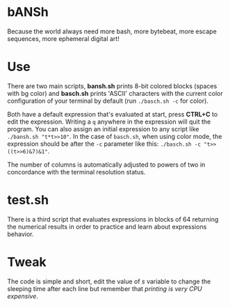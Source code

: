 # bANSh

Because the world always need more bash, more bytebeat, more escape sequences, more ephemeral digital art!

# Use

There are two main scripts, **bansh.sh** prints 8-bit colored blocks (spaces with bg color) and **basch.sh** prints 'ASCII' characters with the current color configuration of your terminal by default (run `./basch.sh -c` for color).

Both have a default expression that's evaluated at start, press **CTRL+C** to edit the expression. Writing a `q` anywhere in the expression will quit the program. You can also assign an initial expression to any script like `./bansh.sh "t*t>>10"`. In the case of `basch.sh`, when using color mode, the expression should be after the `-c` parameter like this: `./basch.sh -c "t>>((t>>6)&7)&1"`.

The number of columns is automatically adjusted to powers of two in concordance with the terminal resolution status.

# test.sh

There is a third script that evaluates expressions in blocks of 64 returning the numerical results in order to practice and learn about expressions behavior.

# Tweak

The code is simple and short, edit the value of *s* variable to change the sleeping time after each line but remember that *printing is very CPU expensive*.
